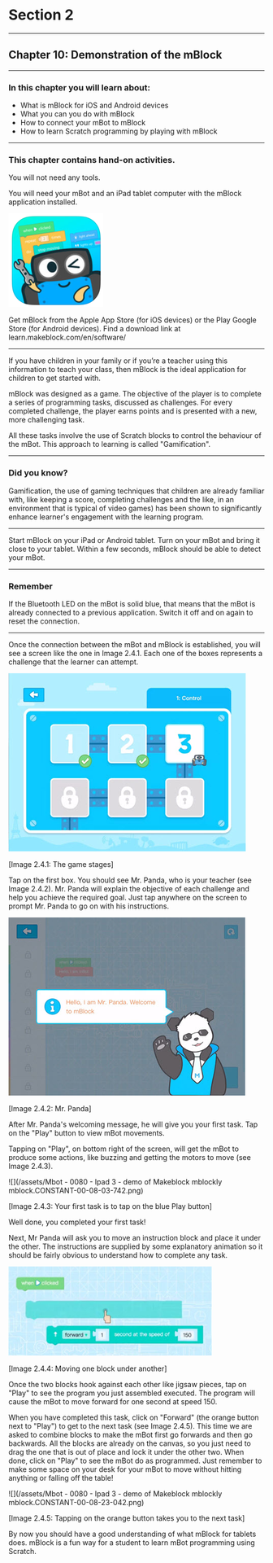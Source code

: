 # Section 2

---

## Chapter 10: Demonstration of the mBlock

---

### **In this chapter you will learn about:**

* What is mBlock for iOS and Android devices
* What you can you do with mBlock
* How to connect your mBot to mBlock
* How to learn Scratch programming by playing with mBlock

---

### **This chapter contains hand-on activities.**

You will not need any tools.

You will need your mBot and an iPad tablet computer with the mBlock application installed.

![](/assets/2017-04-06_09-10-34.png)

Get mBlock from the Apple App Store \(for iOS devices\) or the Play Google Store \(for Android devices\). Find a download link at learn.makeblock.com/en/software/

---

If you have children in your family or if you’re a teacher using this information to teach your class, then mBlock is the ideal application for children to get started with.

mBlock was designed as a game. The objective of the player is to complete a series of programming tasks, discussed as challenges. For every completed challenge, the player earns points and is presented with a new, more challenging task.

All these tasks involve the use of Scratch blocks to control the behaviour of the mBot. This approach to learning is called "Gamification".

---

### **Did you know?**

Gamification, the use of gaming techniques that children are already familiar with, like keeping a score, completing challenges and the like, in an environment that is typical of video games\) has been shown to significantly enhance learner's engagement with the learning program.

---

Start mBlock on your iPad or Android tablet. Turn on your mBot and bring it close to your tablet. Within a few seconds, mBlock should be able to detect your mBot.

---

### **Remember**

If the Bluetooth LED on the mBot is solid blue, that means that the mBot is already connected to a previous application. Switch it off and on again to reset the connection.

---

Once the connection between the mBot and mBlock is established, you will see a screen like the one in Image 2.4.1. Each one of the boxes represents a challenge that the learner can attempt. 

![](/assets/Img.2.4.1.jpg)

\[Image 2.4.1: The game stages\]

Tap on the first box. You should see Mr. Panda, who is your teacher \(see Image 2.4.2\). Mr. Panda will explain the objective of each challenge and help you achieve the required goal. Just tap anywhere on the screen to prompt Mr. Panda to go on with his instructions.

![](/assets/Img.2.4.2.jpg)

\[Image 2.4.2: Mr. Panda\]

After Mr. Panda's welcoming message, he will give you your first task. Tap on the "Play" button to view mBot movements.

Tapping on "Play", on bottom right of the screen, will get the mBot to produce some actions, like buzzing and getting the motors to move \(see Image 2.4.3\).

![](/assets/Mbot - 0080 - Ipad 3 - demo of Makeblock mblockly mblock.CONSTANT-00-08-03-742.png)

\[Image 2.4.3: Your first task is to tap on the blue Play button\]

Well done, you completed your first task! 

Next, Mr Panda will ask you to move an instruction block and place it under the other. The instructions are supplied by some explanatory animation so it should be fairly obvious to understand how to complete any task.

![](/assets/Img.2.4.3.jpg)

\[Image 2.4.4: Moving one block under another\]

Once the two blocks hook against each other like jigsaw pieces, tap on "Play" to see the program you just assembled executed. The program will cause the mBot to move forward for one second at speed 150.

When you have completed this task, click on "Forward" \(the orange button next to "Play"\) to get to the next task \(see Image 2.4.5\). This time we are asked to combine blocks to make the mBot first go forwards and then go backwards. All the blocks are already on the canvas, so you just need to drag the one that is out of place and lock it under the other two. When done, click on "Play" to see the mBot do as programmed. Just remember to make some space on your desk for your mBot to move without hitting anything or falling off the table!

![](/assets/Mbot - 0080 - Ipad 3 - demo of Makeblock mblockly mblock.CONSTANT-00-08-23-042.png)

\[Image 2.4.5: Tapping on the orange button takes you to the next task\]

By now you should have a good understanding of what mBlock for tablets does. mBlock is a fun way for a student to learn mBot programming using Scratch. 



